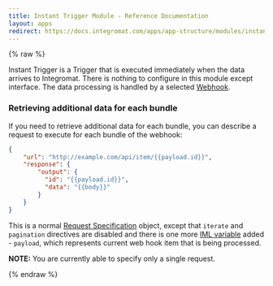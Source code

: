 ```yaml
---
title: Instant Trigger Module - Reference Documentation
layout: apps
redirect: https://docs.integromat.com/apps/app-structure/modules/instant-trigger
---
```


{% raw %}

Instant Trigger is a Trigger that is executed immediately when the data
arrives to Integromat. There is nothing to configure in this module
except interface. The data processing is handled by a selected
[Webhook](webhook.md).

### Retrieving additional data for each bundle

If you need to retrieve additional data for each bundle, you can
describe a request to execute for each bundle of the webhook:

```json
{
    "url": "http://example.com/api/item/{{payload.id}}",
    "response": {
        "output": {
          "id": "{{payload.id}}",
          "data": "{{body}}"
        }
    }
}
```

This is a normal
[Request Specification](trigger.md#making-requests) object, except that
`iterate` and `pagination` directives are disabled and there is one more
[IML variable](trigger.md#iml-variables) added - `payload`, which
represents current web hook item that is being processed.

**NOTE:** You are currently able to specify only a single request.

{% endraw %}